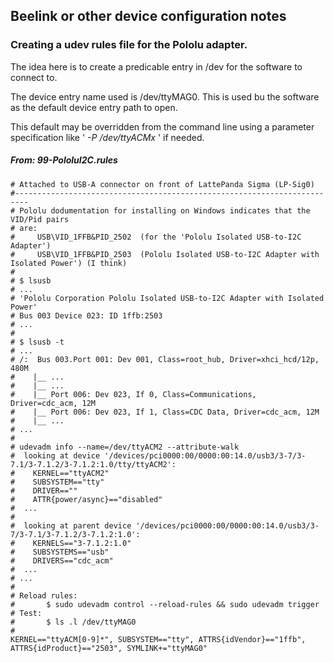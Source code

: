 ## Beelink or other device configuration notes

### Creating a udev rules file for the Pololu adapter.
The idea here is to create a predicable entry in /dev for the software to connect to.

The device entry name used is /dev/ttyMAG0.  This is used bu the software as the default device entry path to open.

This default may be overridden from the command line using a parameter specification like ' _-P /dev/ttyACMx_ ' if needed.

##### From: 99-PololuI2C.rules
```
# Attached to USB-A connector on front of LattePanda Sigma (LP-Sig0)
#-------------------------------------------------------------------------
# Pololu dodumentation for installing on Windows indicates that the VID/Pid pairs
# are:
#     USB\VID_1FFB&PID_2502  (for the 'Pololu Isolated USB-to-I2C Adapter')
#     USB\VID_1FFB&PID_2503  (Pololu Isolated USB-to-I2C Adapter with Isolated Power') (I think)
#
# $ lsusb
# ...
# 'Pololu Corporation Pololu Isolated USB-to-I2C Adapter with Isolated Power'
# Bus 003 Device 023: ID 1ffb:2503
# ...
#
# $ lsusb -t
# ...
# /:  Bus 003.Port 001: Dev 001, Class=root_hub, Driver=xhci_hcd/12p, 480M
#    |__ ...
#    |__ ...
#    |__ Port 006: Dev 023, If 0, Class=Communications, Driver=cdc_acm, 12M
#    |__ Port 006: Dev 023, If 1, Class=CDC Data, Driver=cdc_acm, 12M
#    |__ ...
# ...
#
# udevadm info --name=/dev/ttyACM2 --attribute-walk
#  looking at device '/devices/pci0000:00/0000:00:14.0/usb3/3-7/3-7.1/3-7.1.2/3-7.1.2:1.0/tty/ttyACM2':
#    KERNEL=="ttyACM2"
#    SUBSYSTEM=="tty"
#    DRIVER==""
#    ATTR{power/async}=="disabled"
#  ...
#
#  looking at parent device '/devices/pci0000:00/0000:00:14.0/usb3/3-7/3-7.1/3-7.1.2/3-7.1.2:1.0':
#    KERNELS=="3-7.1.2:1.0"
#    SUBSYSTEMS=="usb"
#    DRIVERS=="cdc_acm"
#  ...
# ...
# 
# Reload rules:
# 		$ sudo udevadm control --reload-rules && sudo udevadm trigger
# Test:
# 		$ ls .l /dev/ttyMAG0
#
KERNEL=="ttyACM[0-9]*", SUBSYSTEM=="tty", ATTRS{idVendor}=="1ffb", ATTRS{idProduct}=="2503", SYMLINK+="ttyMAG0"
```

